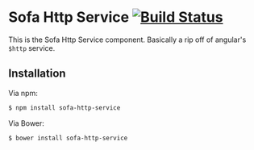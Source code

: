 # Sofa Http Service [![Build Status](https://travis-ci.org/sofa/sofa-http-service.png?branch=master)](https://travis-ci.org/sofa/sofa-http-service)

This is the Sofa Http Service component. Basically a rip off of angular's `$http` service.

## Installation

Via npm:

```sh
$ npm install sofa-http-service
```

Via Bower:

```sh
$ bower install sofa-http-service
```
